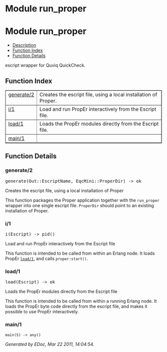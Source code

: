 Module run_proper
=================


<h1>Module run_proper</h1>

* [Description](#description)
* [Function Index](#index)
* [Function Details](#functions)


escript wrapper for Quviq QuickCheck.



<h2><a name="index">Function Index</a></h2>



<table width="100%" border="1" cellspacing="0" cellpadding="2" summary="function index"><tr><td valign="top"><a href="#generate-2">generate/2</a></td><td>Creates the escript file, using a local installation of Proper.</td></tr><tr><td valign="top"><a href="#i-1">i/1</a></td><td>Load and run PropEr interactively from the Escript file.</td></tr><tr><td valign="top"><a href="#load-1">load/1</a></td><td>Loads the PropEr modules directly from the Escript file.</td></tr><tr><td valign="top"><a href="#main-1">main/1</a></td><td></td></tr></table>


<a name="functions"></a>


<h2>Function Details</h2>


<a name="generate-2"></a>


<h3>generate/2</h3>





<tt>generate(Out::EscriptName, EqcMini::ProperDir) -> ok</tt>





Creates the escript file, using a local installation of Proper

This function packages the Proper application together with the `run_proper`
wrapper into one single escript file. `ProperDir` should point to an
existing installation of Proper.
<a name="i-1"></a>


<h3>i/1</h3>





<tt>i(Escript) -> pid()</tt>





Load and run PropEr interactively from the Escript file

This function is intended to be called from within an Erlang node.
It loads PropEr [`load/1`](#load-1), and calls `proper:start()`.
<a name="load-1"></a>


<h3>load/1</h3>





<tt>load(Escript) -> ok</tt>





Loads the PropEr modules directly from the Escript file

This function is intended to be called from within a running Erlang node.
It loads the PropEr byte code directly from the escript file, and makes
it possible to use PropEr interactively.
<a name="main-1"></a>


<h3>main/1</h3>





`main(S) -> any()`



_Generated by EDoc, Mar 22 2011, 14:04:54._